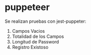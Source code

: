 # puppeteer

Se realizan pruebas con jest-puppeter:
1. Campos Vacios
2. Totalidad de los Campos
3. Longitud de Password
4. Registro Existoso
